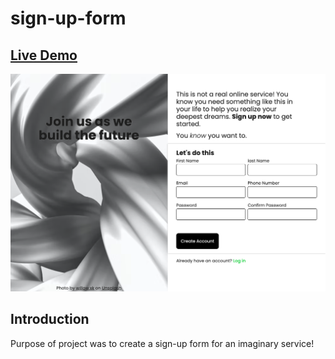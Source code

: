 # sign-up-form

## [Live Demo](https://salvantjeff.github.io/sign-up-form/)

![Form](images/form-screen-shot.png)

## Introduction
Purpose of project was to create a sign-up form for an imaginary service!
